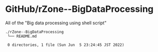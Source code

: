 # GitHub/rZone--BigDataProcessing

All of the "Big data processing using shell script"

    ./rZone--BigDataProcessing
     └── README.md
     
     0 directories, 1 file (Sun Jun  5 23:24:45 JST 2022)


